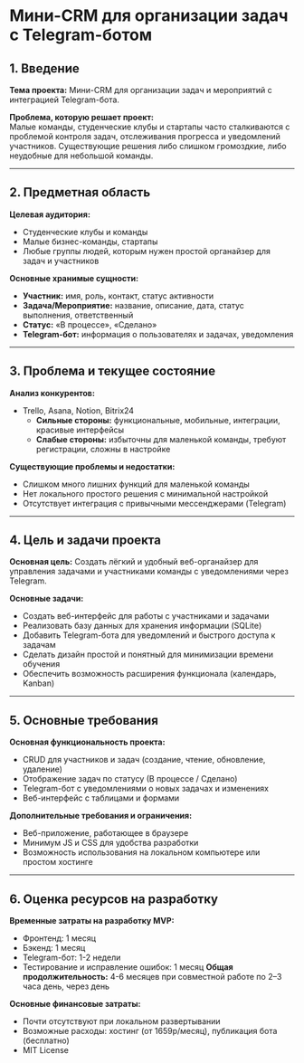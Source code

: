 # Мини-CRM для организации задач с Telegram-ботом

## 1. Введение
**Тема проекта:** Мини-CRM для организации задач и мероприятий с интеграцией Telegram-бота.

**Проблема, которую решает проект:**  
Малые команды, студенческие клубы и стартапы часто сталкиваются с проблемой контроля задач, отслеживания прогресса и уведомлений участников. Существующие решения либо слишком громоздкие, либо неудобные для небольшой команды.

---

## 2. Предметная область
**Целевая аудитория:**  
- Студенческие клубы и команды  
- Малые бизнес-команды, стартапы  
- Любые группы людей, которым нужен простой органайзер для задач и участников

**Основные хранимые сущности:**  
- **Участник:** имя, роль, контакт, статус активности  
- **Задача/Мероприятие:** название, описание, дата, статус выполнения, ответственный  
- **Статус:** «В процессе», «Сделано»  
- **Telegram-бот:** информация о пользователях и задачах, уведомления

---

## 3. Проблема и текущее состояние
**Анализ конкурентов:**  
- Trello, Asana, Notion, Bitrix24  
  - **Сильные стороны:** функциональные, мобильные, интеграции, красивые интерфейсы  
  - **Слабые стороны:** избыточны для маленькой команды, требуют регистрации, сложны в настройке

**Существующие проблемы и недостатки:**  
- Слишком много лишних функций для маленькой команды  
- Нет локального простого решения с минимальной настройкой  
- Отсутствует интеграция с привычными мессенджерами (Telegram)

---

## 4. Цель и задачи проекта
**Основная цель:** Создать лёгкий и удобный веб-органайзер для управления задачами и участниками команды с уведомлениями через Telegram.

**Основные задачи:**  
- Создать веб-интерфейс для работы с участниками и задачами  
- Реализовать базу данных для хранения информации (SQLite)  
- Добавить Telegram-бота для уведомлений и быстрого доступа к задачам  
- Сделать дизайн простой и понятный для минимизации времени обучения  
- Обеспечить возможность расширения функционала (календарь, Kanban)

---

## 5. Основные требования
**Основная функциональность проекта:**  
- CRUD для участников и задач (создание, чтение, обновление, удаление)  
- Отображение задач по статусу (В процессе / Сделано)  
- Telegram-бот с уведомлениями о новых задачах и изменениях  
- Веб-интерфейс с таблицами и формами

**Дополнительные требования и ограничения:**  
- Веб-приложение, работающее в браузере  
- Минимум JS и CSS для удобства разработки  
- Возможность использования на локальном компьютере или простом хостинге

---

## 6. Оценка ресурсов на разработку
**Временные затраты на разработку MVP:**  
- Фронтенд: 1 месяц 
- Бэкенд: 1 месяц  
- Telegram-бот: 1-2 недели 
- Тестирование и исправление ошибок: 1 месяц 
**Общая продолжительность:** 4-6 месяцев при совместной работе по 2–3 часа день, через день

**Основные финансовые затраты:**  
- Почти отсутствуют при локальном развертывании  
- Возможные расходы: хостинг (от 1659р/месяц), публикация бота (бесплатно)  
- MIT License
